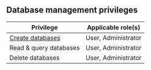 ## Database management privileges

| Privilege | Applicable role(s) |
|---|---|
| [Create databases](/cloud/cloud-databases/cloud-db-create) | User, Administrator |
| Read & query databases | User, Administrator |
| Delete databases | User, Administrator |
